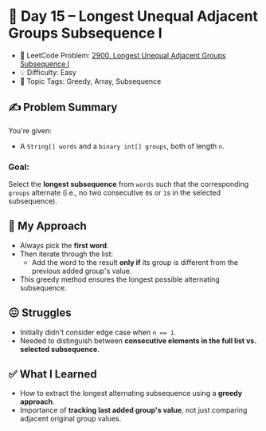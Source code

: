 # 📅 Day 15 – Longest Unequal Adjacent Groups Subsequence I

- 🔗 LeetCode Problem: [2900. Longest Unequal Adjacent Groups Subsequence I](https://leetcode.com/problems/longest-unequal-adjacent-groups-subsequence-i)
- 💡 Difficulty: Easy
- 🧠 Topic Tags: Greedy, Array, Subsequence

## ✍️ Problem Summary

You're given:
- A `String[] words` and a `binary int[] groups`, both of length `n`.

### Goal:
Select the **longest subsequence** from `words` such that the corresponding `groups` alternate (i.e., no two consecutive `0`s or `1`s in the selected subsequence).

## 🚧 My Approach

- Always pick the **first word**.
- Then iterate through the list:
  - Add the word to the result **only if** its group is different from the previous added group's value.
- This greedy method ensures the longest possible alternating subsequence.

## 😖 Struggles

- Initially didn't consider edge case when `n == 1`.
- Needed to distinguish between **consecutive elements in the full list vs. selected subsequence**.

## ✅ What I Learned

- How to extract the longest alternating subsequence using a **greedy approach**.
- Importance of **tracking last added group's value**, not just comparing adjacent original group values.
